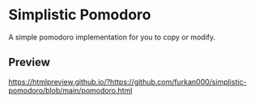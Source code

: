 # Simplistic Pomodoro
A simple pomodoro implementation for you to copy or modify.
## Preview
https://htmlpreview.github.io/?https://github.com/furkan000/simplistic-pomodoro/blob/main/pomodoro.html
